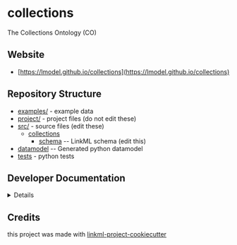 # collections

The Collections Ontology (CO)

## Website

* [https://lmodel.github.io/collections](https://lmodel.github.io/collections)

## Repository Structure

* [examples/](examples/) - example data
* [project/](project/) - project files (do not edit these)
* [src/](src/) - source files (edit these)
    * [collections](src/collections)
        * [schema](src/collections/schema) -- LinkML schema (edit this)
* [datamodel](src/collections/datamodel) -- Generated python datamodel
* [tests](tests/) - python tests

## Developer Documentation

<details>
Use the `make` command to generate project artefacts:

- `make all`: make everything
- `make deploy`: deploys site

</details>

## Credits

this project was made with [linkml-project-cookiecutter](https://github.com/linkml/linkml-project-cookiecutter)
